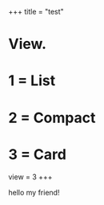 
+++
title = "test"

# View.
#   1 = List
#   2 = Compact
#   3 = Card
view = 3
+++



hello my friend!
